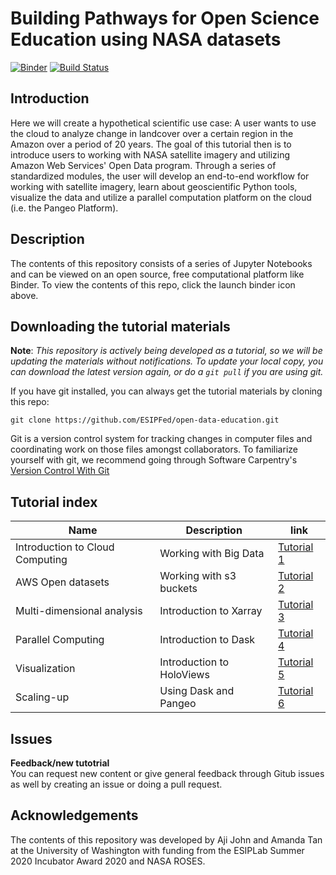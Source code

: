 <!-- #region -->
# Building Pathways for Open Science Education using NASA datasets

[![Binder](https://mybinder.org/badge.svg)](https://mybinder.org/v2/gh/ESIPFed/open-data-education/master?urlpath=lab)
[![Build Status](https://travis-ci.org/dask/dask-examples.svg?branch=master)](https://travis-ci.org/ESIPFed/open-data-education)

## Introduction

Here we will create a hypothetical scientific use case: A user wants to use the cloud to analyze change in landcover over a certain region in the Amazon over a period of 20 years.  The goal of this tutorial then is to introduce users to working with NASA satellite imagery and utilizing Amazon Web Services' Open Data program. Through a series of standardized modules, the user will develop an end-to-end workflow for working with satellite imagery, learn about geoscientific Python tools, visualize the data and utilize a parallel computation platform on the cloud (i.e. the Pangeo Platform). 


## Description

The contents of this repository consists of a series of Jupyter Notebooks and can be viewed on an open source, free computational platform like Binder. To view the contents of this repo, click the launch binder icon above. 

<!-- #endregion -->

## Downloading the tutorial materials

**Note**: *This repository is actively being developed as a tutorial, so we will be updating the materials without notifications. To update your local copy, you can download the latest version again, or do a `git pull` if you are using git.*

If you have git installed, you can always get the tutorial materials by cloning this repo:

```
git clone https://github.com/ESIPFed/open-data-education.git
```

Git is a version control system for tracking changes in computer files and coordinating work on those files amongst collaborators. To familiarize yourself with git, we recommend going through Software Carpentry's [Version Control With Git](https://swcarpentry.github.io/git-novice/)

<!-- #region -->
## Tutorial index 

|Name |Description|link|
|-----|-----------|----|
|Introduction to Cloud Computing|Working with Big Data    |[Tutorial 1](/01_intro_to_cloud.ipynb)  |
|AWS Open datasets |Working with s3 buckets    | [Tutorial 2](/02_aws_opendatasets.ipynb)  |
|Multi-dimensional analysis | Introduction to Xarray    | [Tutorial 3](/03_multidim_analysis.ipynb)  |
|Parallel Computing |Introduction to Dask    | [Tutorial 4](/04_parallel_computing.ipynb)  |
|Visualization |Introduction to HoloViews    | [Tutorial 5](/05_data_visualization.ipynb)  |
|Scaling-up |Using Dask and Pangeo  | [Tutorial 6](/06_scalingup_pangeo.ipynb)  |

## Issues

**Feedback/new tutotrial**   
You can request new content or give general feedback through Gitub issues as well by creating an issue or doing a pull request. 


## Acknowledgements

The contents of this repository was developed by Aji John and Amanda Tan at the University of Washington with funding from the ESIPLab Summer 2020 Incubator Award 2020 and NASA ROSES. 
<!-- #endregion -->

```python

```
